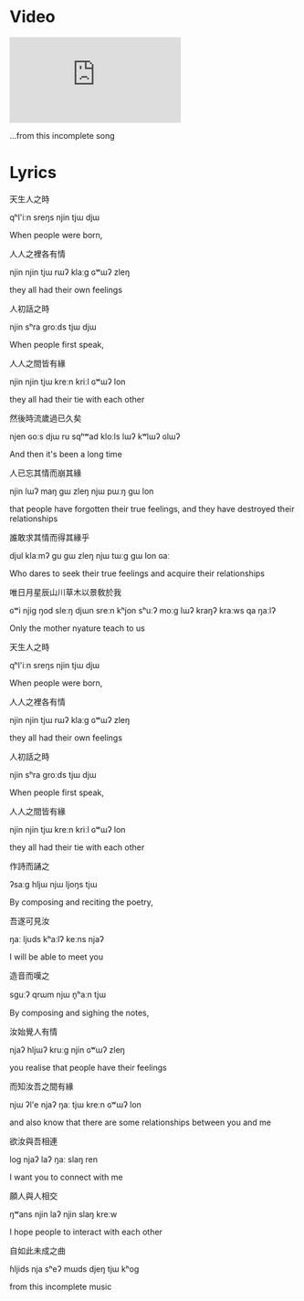 # Video

<iframe class="youtube" src="https://www.youtube.com/embed/hn4T41PSBok" title="YouTube video player" frameborder="0" allow="accelerometer; autoplay; clipboard-write; encrypted-media; gyroscope; picture-in-picture" allowfullscreen></iframe>

...from this incomplete song

# Lyrics

天生人之時

qʰl'iːn sreŋs njin tjɯ djɯ

When people were born,

人人之裡各有情

njin njin tjɯ rɯʔ klaːɡ ɢʷɯʔ zleŋ

they all had their own feelings

人初話之時

njin sʰra ɡroːds tjɯ djɯ

When people first speak,

人人之間皆有緣

njin njin tjɯ kreːn kriːl ɢʷɯʔ lon

they all had their tie with each other

然後時流歲過已久矣

njen ɢoːs djɯ ru sqʰʷad kloːls lɯʔ kʷlɯʔ ɢlɯʔ

And then it's been a long time 

人已忘其情而崩其緣

njin lɯʔ maŋ ɡɯ zleŋ njɯ pɯːŋ ɡɯ lon

that people have forgotten their true feelings, and they have destroyed their relationships

誰敢求其情而得其緣乎

djul klaːmʔ ɡu ɡɯ zleŋ njɯ tɯːɡ ɡɯ lon ɢaː

Who dares to seek their true feelings and acquire their relationships

唯日月星辰山川草木以景敎於我

ɢʷi njiɡ ŋod sleːŋ djɯn sreːn kʰjon sʰuːʔ moːɡ lɯʔ kraŋʔ kraːws qa ŋaːlʔ

Only the mother nyature teach to us

天生人之時

qʰl'iːn sreŋs njin tjɯ djɯ

When people were born,

人人之裡各有情

njin njin tjɯ rɯʔ klaːɡ ɢʷɯʔ zleŋ

they all had their own feelings

人初話之時

njin sʰra ɡroːds tjɯ djɯ

When people first speak,

人人之間皆有緣

njin njin tjɯ kreːn kriːl ɢʷɯʔ lon

they all had their tie with each other

作詩而誦之

ʔsaːɡ hljɯ njɯ ljoŋs tjɯ

By composing and reciting the poetry,

吾遂可見汝

ŋaː ljuds kʰaːlʔ keːns njaʔ

I will be able to meet you

造音而嘆之

sɡuːʔ qrɯm njɯ n̥ʰaːn tjɯ

By composing and sighing the notes,

汝始覺人有情

njaʔ hljɯʔ kruːɡ njin ɢʷɯʔ zleŋ

you realise that people have their feelings

而知汝吾之間有緣

njɯ ʔl'e njaʔ ŋaː tjɯ kreːn ɢʷɯʔ lon

and also know that there are some relationships between you and me

欲汝與吾相連

loɡ njaʔ laʔ ŋaː slaŋ ren

I want you to connect with me

願人與人相交

ŋʷans njin laʔ njin slaŋ kreːw

I hope people to interact with each other

自如此未成之曲

ɦljids nja sʰeʔ mɯds djeŋ tjɯ kʰoɡ

from this incomplete music
